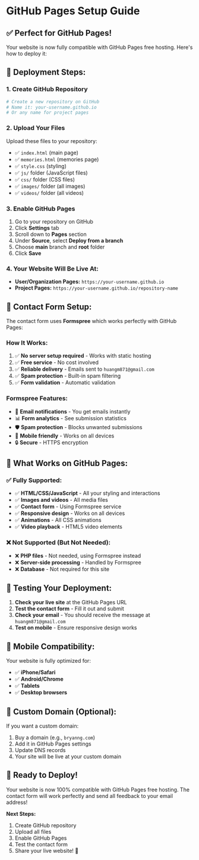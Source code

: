 # GitHub Pages Setup Guide

## ✅ **Perfect for GitHub Pages!**

Your website is now fully compatible with GitHub Pages free hosting. Here's how to deploy it:

## 🚀 **Deployment Steps:**

### 1. **Create GitHub Repository**
```bash
# Create a new repository on GitHub
# Name it: your-username.github.io
# Or any name for project pages
```

### 2. **Upload Your Files**
Upload these files to your repository:
- ✅ `index.html` (main page)
- ✅ `memories.html` (memories page)
- ✅ `style.css` (styling)
- ✅ `js/` folder (JavaScript files)
- ✅ `css/` folder (CSS files)
- ✅ `images/` folder (all images)
- ✅ `videos/` folder (all videos)

### 3. **Enable GitHub Pages**
1. Go to your repository on GitHub
2. Click **Settings** tab
3. Scroll down to **Pages** section
4. Under **Source**, select **Deploy from a branch**
5. Choose **main** branch and **root** folder
6. Click **Save**

### 4. **Your Website Will Be Live At:**
- **User/Organization Pages:** `https://your-username.github.io`
- **Project Pages:** `https://your-username.github.io/repository-name`

## 📧 **Contact Form Setup:**

The contact form uses **Formspree** which works perfectly with GitHub Pages:

### **How It Works:**
1. ✅ **No server setup required** - Works with static hosting
2. ✅ **Free service** - No cost involved
3. ✅ **Reliable delivery** - Emails sent to `huangm871@gmail.com`
4. ✅ **Spam protection** - Built-in spam filtering
5. ✅ **Form validation** - Automatic validation

### **Formspree Features:**
- 📧 **Email notifications** - You get emails instantly
- 📊 **Form analytics** - See submission statistics
- 🛡️ **Spam protection** - Blocks unwanted submissions
- 📱 **Mobile friendly** - Works on all devices
- 🔒 **Secure** - HTTPS encryption

## 🎯 **What Works on GitHub Pages:**

### ✅ **Fully Supported:**
- ✅ **HTML/CSS/JavaScript** - All your styling and interactions
- ✅ **Images and videos** - All media files
- ✅ **Contact form** - Using Formspree service
- ✅ **Responsive design** - Works on all devices
- ✅ **Animations** - All CSS animations
- ✅ **Video playback** - HTML5 video elements

### ❌ **Not Supported (But Not Needed):**
- ❌ **PHP files** - Not needed, using Formspree instead
- ❌ **Server-side processing** - Handled by Formspree
- ❌ **Database** - Not required for this site

## 🔧 **Testing Your Deployment:**

1. **Check your live site** at the GitHub Pages URL
2. **Test the contact form** - Fill it out and submit
3. **Check your email** - You should receive the message at `huangm871@gmail.com`
4. **Test on mobile** - Ensure responsive design works

## 📱 **Mobile Compatibility:**

Your website is fully optimized for:
- ✅ **iPhone/Safari**
- ✅ **Android/Chrome**
- ✅ **Tablets**
- ✅ **Desktop browsers**

## 🎨 **Custom Domain (Optional):**

If you want a custom domain:
1. Buy a domain (e.g., `bryanng.com`)
2. Add it in GitHub Pages settings
3. Update DNS records
4. Your site will be live at your custom domain

## 🚀 **Ready to Deploy!**

Your website is now 100% compatible with GitHub Pages free hosting. The contact form will work perfectly and send all feedback to your email address!

**Next Steps:**
1. Create GitHub repository
2. Upload all files
3. Enable GitHub Pages
4. Test the contact form
5. Share your live website! 🎉 